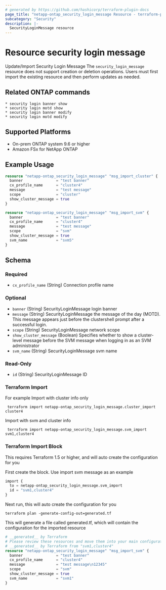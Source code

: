```yaml
---
# generated by https://github.com/hashicorp/terraform-plugin-docs
page_title: "netapp-ontap_security_login_message Resource - terraform-provider-netapp-ontap"
subcategory: "Security"
description: |-
  SecurityLoginMessage resource
---
```


# Resource security login message

Update/Import Security Login Message
The `security_login_message` resource does not support creation or deletion operations. Users must first import the existing resource and then perform updates as needed.

## Related ONTAP commands

```commandline
* security login banner show
* security login motd show
* security login banner modify
* security login motd modify
```

## Supported Platforms

* On-prem ONTAP system 9.6 or higher
* Amazon FSx for NetApp ONTAP

## Example Usage

```terraform
resource "netapp-ontap_security_login_message" "msg_import_cluster" {
  banner               = "test banner"
  cx_profile_name      = "cluster4"
  message              = "test message"
  scope                = "cluster"
  show_cluster_message = true
}

resource "netapp-ontap_security_login_message" "msg_import_svm" {
  banner               = "test banner"
  cx_profile_name      = "cluster4"
  message              = "test message"
  scope                = "svm"
  show_cluster_message = true
  svm_name             = "svm5"
}
```

<!-- schema generated by tfplugindocs -->
## Schema

### Required

- `cx_profile_name` (String) Connection profile name

### Optional

- `banner` (String) SecurityLoginMessage login banner
- `message` (String) SecurityLoginMessage the message of the day (MOTD). This message appears just before the clustershell prompt after a successful login.
- `scope` (String) SecurityLoginMessage network scope
- `show_cluster_message` (Boolean) Specifies whether to show a cluster-level message before the SVM message when logging in as an SVM administrator
- `svm_name` (String) SecurityLoginMessage svm name

### Read-Only

- `id` (String) SecurityLoginMessage ID

### Terraform Import

 For example
 Import with cluster info only

 ```shell
  terraform import netapp-ontap_security_login_message.cluster_import cluster4
 ```

Import with svm and cluster info

 ```shell
  terraform import netapp-ontap_security_login_message.svm_import svm1,cluster4
 ```

### Terraform Import Block

This requires Terraform 1.5 or higher, and will auto create the configuration for you

First create the block. Use import svm message as an example

```terraform
import {
  to = netapp-ontap_security_login_message.svm_import
  id = "svm1,cluster4"
}
```

Next run, this will auto create the configuration for you

```shell
terraform plan -generate-config-out=generated.tf
```

This will generate a file called generated.tf, which will contain the configuration for the imported resource

```terraform
# __generated__ by Terraform
# Please review these resources and move them into your main configuration files.
# __generated__ by Terraform from "svm1,cluster4"
resource "netapp-ontap_security_login_message" "msg_import_svm" {
  banner               = "test banner"
  cx_profile_name      = "cluster4"
  message              = "test message\n12345"
  scope                = "svm"
  show_cluster_message = true
  svm_name             = "svm1"
}
```

